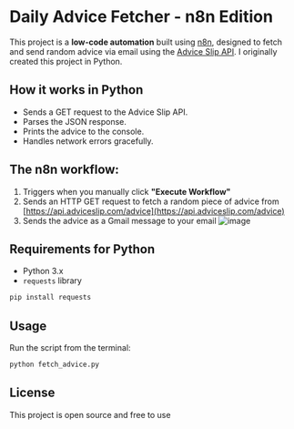 # Daily Advice Fetcher - n8n Edition

This project is a **low-code automation** built using [n8n](https://n8n.io/), designed to fetch and send random advice via email using the [Advice Slip API](https://api.adviceslip.com/).
I originally created this project in Python. 


## How it works in Python

- Sends a GET request to the Advice Slip API.
- Parses the JSON response.
- Prints the advice to the console.
- Handles network errors gracefully.

## The n8n workflow:

1. Triggers when you manually click **"Execute Workflow"**
2. Sends an HTTP GET request to fetch a random piece of advice from [https://api.adviceslip.com/advice](https://api.adviceslip.com/advice)
3. Sends the advice as a Gmail message to your email
![image](https://github.com/user-attachments/assets/669a5402-663d-4144-bb37-39e28dd5b6a0)


## Requirements for Python 

- Python 3.x
- `requests` library

```bash
pip install requests
```

## Usage

Run the script from the terminal:

```bash
python fetch_advice.py
```

## License

This project is open source and free to use
